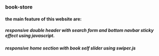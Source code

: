 ### book-store
#### the main feature of this website are:
#####  responsive double header with search form and bottom navbar sticky effect using javascript.
#####  responsive home section with book self slider using swiper.js